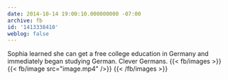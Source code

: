 ```yaml
---
date: 2014-10-14 19:00:10.000000000 -07:00
archive: fb
id: '1413338410'
weblog: false
---
```


Sophia learned she can get a free college education in Germany and immediately began studying German. Clever Germans.
{{< fb/images >}}
{{< fb/image src="image.mp4" />}}
{{< /fb/images >}}
